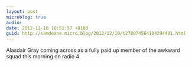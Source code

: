 ```yaml
---
layout: post
microblog: true
audio: 
date: 2012-12-10 10:51:57 +0100
guid: http://samdeane.micro.blog/2012/12/10/t278074564104294401.html
---
```

Alasdair Gray coming across as a fully paid up member of the awkward squad this morning on radio 4.
